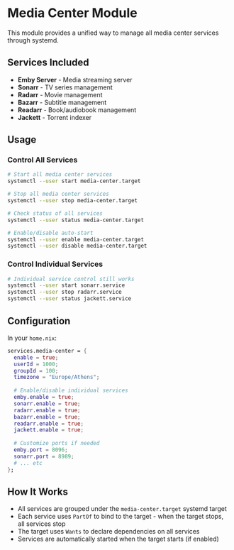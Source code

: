 # Media Center Module

This module provides a unified way to manage all media center services through systemd.

## Services Included

- **Emby Server** - Media streaming server
- **Sonarr** - TV series management
- **Radarr** - Movie management  
- **Bazarr** - Subtitle management
- **Readarr** - Book/audiobook management
- **Jackett** - Torrent indexer

## Usage

### Control All Services

```bash
# Start all media center services
systemctl --user start media-center.target

# Stop all media center services  
systemctl --user stop media-center.target

# Check status of all services
systemctl --user status media-center.target

# Enable/disable auto-start
systemctl --user enable media-center.target
systemctl --user disable media-center.target
```

### Control Individual Services

```bash
# Individual service control still works
systemctl --user start sonarr.service
systemctl --user stop radarr.service
systemctl --user status jackett.service
```

## Configuration

In your `home.nix`:

```nix
services.media-center = {
  enable = true;
  userId = 1000;
  groupId = 100;
  timezone = "Europe/Athens";
  
  # Enable/disable individual services
  emby.enable = true;
  sonarr.enable = true;
  radarr.enable = true;
  bazarr.enable = true;
  readarr.enable = true;
  jackett.enable = true;
  
  # Customize ports if needed
  emby.port = 8096;
  sonarr.port = 8989;
  # ... etc
};
```

## How It Works

- All services are grouped under the `media-center.target` systemd target
- Each service uses `PartOf` to bind to the target - when the target stops, all services stop
- The target uses `Wants` to declare dependencies on all services
- Services are automatically started when the target starts (if enabled)